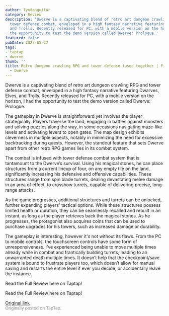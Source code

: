 ```yaml
---
author: lyndonguitar
category: Review
description: 'Dwerve is a captivating blend of retro art dungeon crawling RPG and
  tower defense combat, enveloped in a high fantasy narrative featuring Dwarves, Elves,
  and Trolls. Recently released for PC, with a mobile version on the horizon, I had
  the opportunity to test the demo version called Dwerve: Prologue.'
featured: false
pubDate: 2023-05-27
tags:
- taptap
- dwerve
thumb: ''
title: Retro dungeon crawling RPG and tower defense fused together | First Impressions
  - Dwerve
---
```


Dwerve is a captivating blend of retro art dungeon crawling RPG and tower defense combat, enveloped in a high fantasy narrative featuring Dwarves, Elves, and Trolls. Recently released for PC, with a mobile version on the horizon, I had the opportunity to test the demo version called Dwerve: Prologue.

The gameplay in Dwerve is straightforward yet involves the player strategically. Players traverse the land, engaging in battles against monsters and solving puzzles along the way, in some occasions navigating maze-like levels and activating levers to open gates. The map design exhibits cleverness in multiple aspects, notably in minimizing the need for excessive backtracking during quests. However, the standout feature that sets Dwerve apart from other retro RPG games lies in its combat system.

The combat is infused with tower defense combat system that is tantamount to the Dwerve’s survival. Using his magical stones, he can place structures from a current lineup of four, on any empty tile on the land, significantly increasing his defensive and offensive capabilities. These structures range from spin blade turrets, dealing devastating melee damage in an area of effect, to crossbow turrets, capable of delivering precise, long-range attacks.

As the game progresses, additional structures and turrets can be unlocked, further expanding players' tactical options. While these structures possess limited health or duration, they can be seamlessly recalled and rebuilt in an instant, as long as the player retrieves back the magical stones. As he progresses, the protagonist also acquires coins that can be used to purchase upgrades for his towers, such as increased damage or durability.

The gameplay is interesting, however it's not without its flaws. From the PC to mobile controls, the touchscreen controls have some form of unresponsiveness. I’ve experienced being unable to move multiple times already while in combat and frantically building turrets, leading to an unwarranted death multiple times. It doesn’t help that the checkpoint/save system is bound to frustrate players too, which doesn’t allow for manual saving and restarts the entire level if ever you decide, or accidentally leave the instance.

Read the Full Review here on Taptap!

Read the Full Review here on Taptap!

[Original link](https://www.taptap.io/post/5669379)<br><span style="font-size: 0.95em; color: #888;">Originally posted on TapTap.</span>